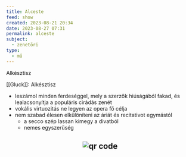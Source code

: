 ```yaml
---
title: Alceste
feed: show
created: 2023-08-21 20:34
date: 2023-08-27 07:31
permalink: alceste
subject:
  - zenetöri
type:
  - mű
---
```


Alkésztisz

[[Gluck]]: Alkésztisz
- leszámol minden ferdeséggel, mely a szerzők hiúságából fakad, és lealacsonyítja a populáris cirádás zenét
- vokális virtuozitás ne legyen az opera fő célja
- nem szabad élesen elkülöníteni az áriát és recitativot egymástól
	- a secco szép lassan kimegy a divatból
	- nemes egyszerűség



## <p style="text-align: center;"><img src="https://chart.googleapis.com/chart?cht=qr&chl=https://notes.andrasdenes.com/gluck-alceste&chs=180x180&choe=UTF-8&chld=L|2" alt="qr code"></p>

